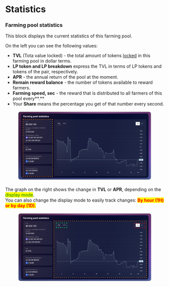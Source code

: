 # Statistics

### Farming pool statistics

This block displays the current statistics of this farming pool.

On the left you can see the following values:

* **TVL** (Tota value locked) - the total amount of tokens [locked](../../how-to/deposit-farm-tokens.md) in this farming pool in dollar terms.
* **LP token and LP breakdown** express the TVL in terms of LP tokens and tokens of the pair, respectively.
* **APR** - the annual return of the pool at the moment.
* **Remain reward balance** - the number of tokens available to reward farmers.
* **Farming speed, sec** - the reward that is distributed to all farmers of this pool every**.**
* Your **Share** means the percentage you get of that number every second.

<figure><img src="../../../../../.gitbook/assets/image (350).png" alt=""><figcaption></figcaption></figure>

The graph on the right shows the change in **TVL** or **APR**, depending on the <mark style="color:green;">display mode</mark>. \
You can also change the display mode to easily track changes: <mark style="color:red;">**By hour (1H) or by day (1D)**</mark><mark style="color:red;">.</mark>

<figure><img src="../../../../../.gitbook/assets/image (298).png" alt=""><figcaption></figcaption></figure>
